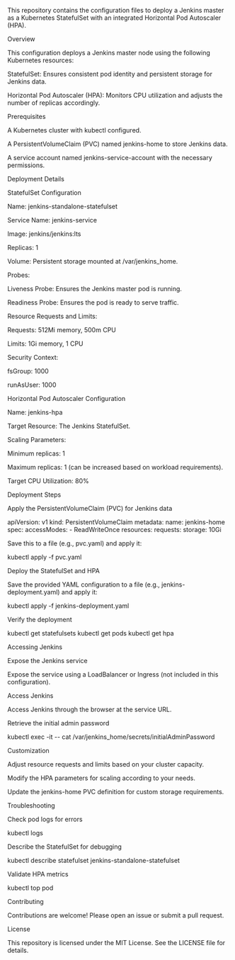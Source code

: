 This repository contains the configuration files to deploy a Jenkins master as a Kubernetes StatefulSet with an integrated Horizontal Pod Autoscaler (HPA).

Overview

This configuration deploys a Jenkins master node using the following Kubernetes resources:

StatefulSet: Ensures consistent pod identity and persistent storage for Jenkins data.

Horizontal Pod Autoscaler (HPA): Monitors CPU utilization and adjusts the number of replicas accordingly.

Prerequisites

A Kubernetes cluster with kubectl configured.

A PersistentVolumeClaim (PVC) named jenkins-home to store Jenkins data.

A service account named jenkins-service-account with the necessary permissions.

Deployment Details

StatefulSet Configuration

Name: jenkins-standalone-statefulset

Service Name: jenkins-service

Image: jenkins/jenkins:lts

Replicas: 1

Volume: Persistent storage mounted at /var/jenkins_home.

Probes:

Liveness Probe: Ensures the Jenkins master pod is running.

Readiness Probe: Ensures the pod is ready to serve traffic.

Resource Requests and Limits:

Requests: 512Mi memory, 500m CPU

Limits: 1Gi memory, 1 CPU

Security Context:

fsGroup: 1000

runAsUser: 1000

Horizontal Pod Autoscaler Configuration

Name: jenkins-hpa

Target Resource: The Jenkins StatefulSet.

Scaling Parameters:

Minimum replicas: 1

Maximum replicas: 1 (can be increased based on workload requirements).

Target CPU Utilization: 80%

Deployment Steps

Apply the PersistentVolumeClaim (PVC) for Jenkins data

apiVersion: v1
kind: PersistentVolumeClaim
metadata:
  name: jenkins-home
spec:
  accessModes:
    - ReadWriteOnce
  resources:
    requests:
      storage: 10Gi

Save this to a file (e.g., pvc.yaml) and apply it:

kubectl apply -f pvc.yaml

Deploy the StatefulSet and HPA

Save the provided YAML configuration to a file (e.g., jenkins-deployment.yaml) and apply it:

kubectl apply -f jenkins-deployment.yaml

Verify the deployment

kubectl get statefulsets
kubectl get pods
kubectl get hpa

Accessing Jenkins

Expose the Jenkins service

Expose the service using a LoadBalancer or Ingress (not included in this configuration).

Access Jenkins

Access Jenkins through the browser at the service URL.

Retrieve the initial admin password

kubectl exec -it <jenkins-pod-name> -- cat /var/jenkins_home/secrets/initialAdminPassword

Customization

Adjust resource requests and limits based on your cluster capacity.

Modify the HPA parameters for scaling according to your needs.

Update the jenkins-home PVC definition for custom storage requirements.

Troubleshooting

Check pod logs for errors

kubectl logs <jenkins-pod-name>

Describe the StatefulSet for debugging

kubectl describe statefulset jenkins-standalone-statefulset

Validate HPA metrics

kubectl top pod

Contributing

Contributions are welcome! Please open an issue or submit a pull request.

License

This repository is licensed under the MIT License. See the LICENSE file for details.